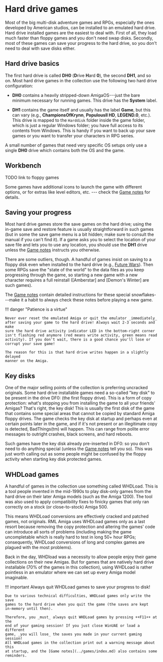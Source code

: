 # Hard drive games

Most of the big multi-disk adventure games and RPGs, especially the ones
developed by American studios, can be installed to an emulated hard drive.
Hard drive installed games are the easiest to deal with. First of all, they
load much faster than floppy games and you don't need swap disks. Secondly,
most of these games can save your progress to the hard drive, so you don't
need to deal with save disks either.


## Hard drive basics

The first hard drive is called **DH0** (**D**rive **H**ard **0**), the second
**DH1**, and so on. Most hard drive games in the collection use the following
two hard drive configuration:

- **DH0** contains a heavily stripped-down AmigaOS---just the bare minimum
  necessary for running games. This drive has the **System** label.

- **DH1** contains the game itself and usually has the label **Game**, but
  this can vary (e.g., **ChampionsOfKrynn**, **PopulousII HD**, **LEGEND.0**,
  etc.). This drive is mapped to the `Harddisk` folder inside the game folder,
  which is just a regular Windows folder; you have full access to its contents
  from Windows. This is handy if you want to back up your save games or you
  want to transfer your characters in RPG series.

A small number of games that need very specific OS setups only use a single
**DH0** drive which contains both the OS and the game.


## Workbench

TODO link to floppy games

Some games have additional icons to launch the game with different options, or
for extras like level editors, etc. --- check the [Game
notes](../games/index.md) for details.


## Saving your progress

Most hard drive games store the save games on the hard drive; using the
in-game save and restore feature is usually straightforward in such games (but
in some the save game menu is a bit hidden; make sure to consult the manual if
you can't find it). If a game asks you to select the location of your save
file and lets you to use any location, you should use the **DH1** drive unless
the [Game notes](../games/index.md) instructs you otherwise.

There are some outliers, though. A handful of games insist on saving to a
floppy disk even when installed to the hard drive (e.g., [Future Wars](TODO)).
Then some RPGs save the "state of the world" to the data files as you keep
progressing through the game, so starting a new game with a new character
requires a full reinstall ([Amberstar] and [Demon's Winter] are such games).

The [Game notes](../games/index.md) contain detailed instructions for these
special snowflakes---make it a habit to always check these notes before
playing a new game.

!!! danger "Patience is a virtue"

    Never ever reset the emulated Amiga or quit the emulator _immediately_
    after saving your game to the hard drive! Always wait 2-3 seconds and make
    sure the hard drive activity indicator LED in the bottom-right corner
    isn't flashing red anymore (red means write activity, green means read
    activity). If you don't wait, there is a good chance you'll lose or
    corrupt your save game!

    The reason for this is that hard drive writes happen in a slightly delayed
    manner on the Amiga.


## Key disks

One of the major selling points of the collection is preferring uncracked
originals. Some hard drive installable games need a so-called "key disk" to be
present in the drive DF0: (the first floppy drive). This is a form of copy
protection: what's stopping you from installing the game to all your friends'
Amigas? That's right, the key disk! This is usually the first disk of the game
that contains some special areas that cannot be copied by standard Amiga
floppy drives. The game checks the key disk at startup and perhaps even at
certain points later in the game, and if it's not present or an illegitimate
copy is detected, BadThings(tm) will happen. This can range from polite error
messages to outright crashes, black screens, and hard reboots.

Such games have the key disk already pre-inserted in DF0: so you don't need to do
anything special (unless the [Game notes](../games/index.md) tell you so). This
was just worth calling out as some people might be confused by the floppy
activity when starting key disk protected games.


## WHDLoad games

A handful of games in the collection use something called WHDLoad. This is a
tool people invented in the mid-1990s to play disk-only games from the hard
drive on their later Amiga models (such as the Amiga 1200). The tool was also
used to apply compatibility fixes to finicky games that only ran correctly on
a stock (or close-to-stock) Amiga 500.

This means WHDLoad conversions are effectively cracked and patched games, not
originals. RML Amiga uses WHDLoad games only as a last resort because removing
the copy protection and altering the games' code can introduce all sorts of
problems (including making the game uncompletable which is really hard to test
in long 50+ hour RPGs; consequently, WHDLoad conversions of long and complex
games are plagued with the most problems).

Back in the day, WHDload was a necessity to allow people enjoy their game
collections on their new Amigas. But for games that are natively hard drive
installable (70% of the games in this collection), using WHDLoad is rather
pointless in an emulator where we can set up every Amiga model imaginable.

!!! important Always quit WHDLoad games to save your progress to disk!

    Due to various technical difficulties, WHDLoad games only write the save
    games to the hard drive when you quit the game (the saves are kept
    in-memory until then).

    Therefore, you _must_ always quit WHDLoad games by pressing ++F11++ at the
    end of your gaming session! If you just close WinUAE or load a different
    game, _you will lose_ the saves you made in your current gaming session!
    All WHDLoad games in the collection print out a warning message about this
    at startup, and the [Game notes](../games/index.md) also contains some
    reminders.

